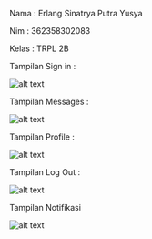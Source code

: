 Nama    : Erlang Sinatrya Putra Yusya

Nim     : 362358302083

Kelas   : TRPL 2B

Tampilan Sign in :

![alt text](<Cuplikan layar 2025-01-09 175359.png>)

Tampilan Messages : 

![alt text](<Cuplikan layar 2025-01-09 182756.png>)

Tampilan Profile :

![alt text](<Cuplikan layar 2025-01-09 175715.png>)

Tampilan Log Out :

![alt text](image.png)

Tampilan Notifikasi

![alt text](image-1.png)
